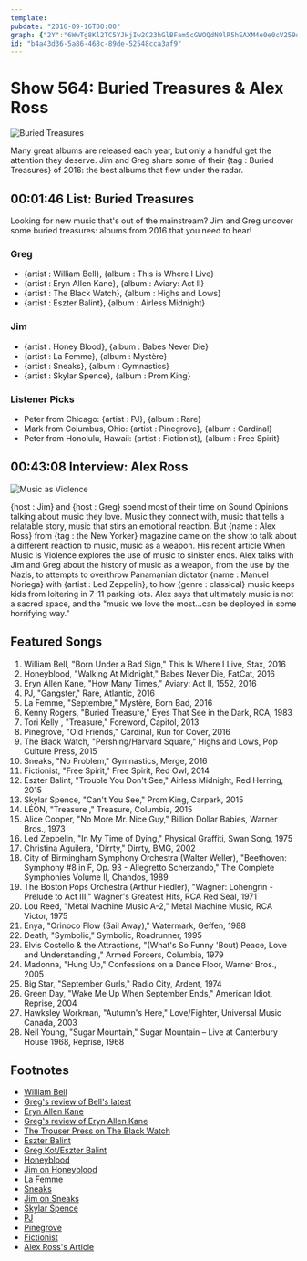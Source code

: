 ```yaml
---
template: 
pubdate: "2016-09-16T00:00"
graph: {"2Y":"6WwTg8Kl2TC5YJHjIw2C23hGlBFam5cGWOQdN9lR5hEAXM4e0e0cV259qxo9d4jYUiflsHGx3ubibJble51hOmRShvgECZtw5QD3ZsULrqccML","1ZW":"BL5nvSUhKL"}
id: "b4a43d36-5a86-468c-89de-52548cca3af9"
---
```






# Show 564: Buried Treasures & Alex Ross

![Buried Treasures](https://static.soundopinions.org/images/2016/buriedtreasuresv2_web.jpg)

Many great albums are released each year, but only a handful get the attention they deserve. Jim and Greg share some of their {tag : Buried Treasures} of 2016: the best albums that flew under the radar.



## 00:01:46 List: Buried Treasures

Looking for new music that's out of the mainstream? Jim and Greg uncover some buried treasures: albums from 2016 that you need to hear!


### Greg

- {artist : William Bell}, {album : This is Where I Live}
- {artist : Eryn Allen Kane}, {album : Aviary: Act II}
- {artist : The Black Watch}, {album : Highs and Lows}
- {artist : Eszter Balint}, {album : Airless Midnight}


### Jim

- {artist : Honey Blood}, {album : Babes Never Die}
- {artist : La Femme}, {album : Mystère}
- {artist : Sneaks}, {album : Gymnastics}
- {artist : Skylar Spence}, {album : Prom King}


### Listener Picks

- Peter from Chicago: {artist : PJ}, {album : Rare}
- Mark from Columbus, Ohio: {artist : Pinegrove}, {album : Cardinal}
- Peter from Honolulu, Hawaii: {artist : Fictionist}, {album : Free Spirit}



## 00:43:08 Interview: Alex Ross

![Music as Violence](https://static.soundopinions.org/assets/564/1ZW0.jpg)

{host : Jim} and {host : Greg} spend most of their time on Sound Opinions talking about music they love. Music they connect with, music that tells a relatable story, music that stirs an emotional reaction. But {name : Alex Ross} from {tag : the New Yorker} magazine came on the show to talk about a different reaction to music, music as a weapon. His recent article When Music is Violence explores the use of music to sinister ends. Alex talks with Jim and Greg about the history of music as a weapon, from the use by the Nazis, to attempts to overthrow Panamanian dictator {name : Manuel Noriega} with {artist : Led Zeppelin}, to how {genre : classical} music keeps kids from loitering in 7-11 parking lots. Alex says that ultimately music is not a sacred space, and the "music we love the most...can be deployed in some horrifying way."



## Featured Songs

1. William Bell, "Born Under a Bad Sign," This Is Where I Live, Stax, 2016
2. Honeyblood, "Walking At Midnight," Babes Never Die, FatCat, 2016
3. Eryn Allen Kane, "How Many Times," Aviary: Act II, 1552, 2016
4. PJ, "Gangster," Rare, Atlantic, 2016
5. La Femme, "Septembre," Mystère, Born Bad, 2016
6. Kenny Rogers, "Buried Treasure," Eyes That See in the Dark, RCA, 1983
7. Tori Kelly , "Treasure," Foreword, Capitol, 2013
8. Pinegrove, "Old Friends," Cardinal, Run for Cover, 2016
9. The Black Watch, "Pershing/Harvard Square," Highs and Lows, Pop Culture Press, 2015
10. Sneaks, "No Problem," Gymnastics, Merge, 2016
11. Fictionist, "Free Spirit," Free Spirit, Red Owl, 2014
12. Eszter Balint, "Trouble You Don't See," Airless Midnight, Red Herring, 2015
13. Skylar Spence, "Can't You See," Prom King, Carpark, 2015
14. LÉON, "Treasure ," Treasure, Columbia, 2015
15. Alice Cooper, "No More Mr. Nice Guy," Billion Dollar Babies, Warner Bros., 1973
16. Led Zeppelin, "In My Time of Dying," Physical Graffiti, Swan Song, 1975
17. Christina Aguilera, "Dirrty," Dirrty, BMG, 2002
18. City of Birmingham Symphony Orchestra (Walter Weller), "Beethoven: Symphony #8 in F, Op. 93 - Allegretto Scherzando," The Complete Symphonies Volume II, Chandos, 1989
19. The Boston Pops Orchestra (Arthur Fiedler), "Wagner: Lohengrin - Prelude to Act III," Wagner's Greatest Hits, RCA Red Seal, 1971
20. Lou Reed, "Metal Machine Music A-2," Metal Machine Music, RCA Victor, 1975
21. Enya, "Orinoco Flow (Sail Away)," Watermark, Geffen, 1988
22. Death, "Symbolic," Symbolic, Roadrunner, 1995
23. Elvis Costello & the Attractions, "(What's So Funny 'Bout) Peace, Love and Understanding ," Armed Forcers, Columbia, 1979
24. Madonna, "Hung Up," Confessions on a Dance Floor, Warner Bros., 2005
25. Big Star, "September Gurls," Radio City, Ardent, 1974
26. Green Day, "Wake Me Up When September Ends," American Idiot, Reprise, 2004
27. Hawksley Workman, "Autumn's Here," Love/Fighter, Universal Music Canada, 2003
28. Neil Young, "Sugar Mountain," Sugar Mountain – Live at Canterbury House 1968, Reprise, 1968



## Footnotes

- [William Bell](http://www.williambell.com/#thisiswhereilive)
- [Greg's review of Bell's latest](http://www.chicagotribune.com/entertainment/music/kot/ct-william-bell-ott-0527-20160524-column.html)
- [Eryn Allen Kane](http://erynallenkanemusic.com/)
- [Greg's review of Eryn Allen Kane](http://www.chicagotribune.com/entertainment/music/kot/ct-eryn-allen-kane-ott-0205-20160201-column.html)
- [The Trouser Press on The Black Watch](http://www.trouserpress.com/entry.php?a=black_watch)
- [Eszter Balint](http://eszterbalint.com/)
- [Greg Kot/Eszter Balint](http://www.chicagotribune.com/entertainment/music/kot/ct-cimm-fest-eszter-balint-20160406-column.html)
- [Honeyblood](http://honeyblood.co.uk/#)
- [Jim on Honeyblood](https://www.wbez.org/shows/jim-derogatis/honeyblood-wonderfully-witchy-and-the-coolest-scottish-duo-since-the-jesus-mary-chain/f0457665-403e-499d-81e5-a9477cef048e)
- [La Femme](http://lafemmemusic.com/)
- [Sneaks](https://sneaks.bandcamp.com/)
- [Jim on Sneaks](https://www.wbez.org/shows/jim-derogatis/sneaks-doing-the-most-with-the-absolute-least/6a8ce728-84f3-4938-872c-07b6f475b730)
- [Skylar Spence](http://www.skylarspence.com/#prom-king-order)
- [PJ](http://justpeej.com/)
- [Pinegrove](https://pinegrove.bandcamp.com/)
- [Fictionist](http://www.fictionist.com/)
- [Alex Ross's Article](http://www.newyorker.com/magazine/2016/07/04/when-music-is-violence)